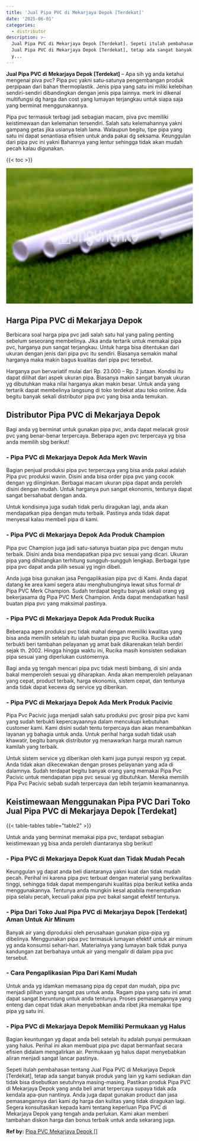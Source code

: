 ```yaml
---
title: 'Jual Pipa PVC di Mekarjaya Depok [Terdekat]'
date: '2025-06-01'
categories:
  - distributor
description: >-
  Jual Pipa PVC di Mekarjaya Depok [Terdekat]. Sepeti itulah pembahasan tentang
  Jual Pipa PVC di Mekarjaya Depok [Terdekat], tetap ada sangat banyak produk
  y...
---
```


**Jual Pipa PVC di Mekarjaya Depok \[Terdekat\]** – Apa sih yg anda ketahui mengenai piva pvc? Pipa pvc yakni satu-satunya pengembangan produk perpipaan dari bahan thermoplastik. Jenis pipa yang satu ini miliki kelebihan sendiri-sendiri dibandingkan dengan jenis pipa lainnya. merk ini dikenal multifungsi dg harga dan cost yang lumayan terjangkau untuk siapa saja yang berminat menggunakannya.

Pipa pvc termasuk terbagi jadi sebagian macam, piva pvc memiliki keistimewaan dan kelemahan tersendiri. Salah satu kelemahannya yakni gampang getas jika usianya telah lama. Walaupun begitu, tipe pipa yang satu ini dapat senantiasa efisien untuk anda pakai dg seksama. Keunggulan dari pipa pvc ini yakni Bahannya yang lentur sehingga tidak akan mudah pecah kalau digunakan.

{{< toc >}}

![Jual Pipa PVC di Mekarjaya Depok [Terdekat]](/images/jaul-pipa-pvc-55.png)

## Harga Pipa PVC di Mekarjaya Depok

Berbicara soal harga pipa pvc jadi salah satu hal yang paling penting sebelum seseorang membelinya. Jika anda tertarik untuk memakai pipa pvc, harganya pun sangat terjangkau. Untuk harga bisa ditentukan dari ukuran dengan jenis dari pipa pvc itu sendiri. Biasanya semakin mahal harganya maka makin bagus kualitas dari pipa pvc tersebut.

Harganya pun bervariatif mulai dari Rp. 23.000 – Rp. 2 jutaan. Kondisi itu dapat dilihat dari aspek ukuran pipa. Biasanya makin sangat banyak ukuran yg dibutuhkan maka nilai harganya akan makin besar. Untuk anda yang tertarik dapat membelinya langsung di toko terdekat atau toko online. Ada begitu banyak sekali distributor pipa pvc yang bisa anda temukan.

## Distributor Pipa PVC di Mekarjaya Depok

Bagi anda yg berminat untuk gunakan pipa pvc, anda dapat melacak grosir pvc yang benar-benar terpercaya. Beberapa agen pvc terpercaya yg bisa anda memilih sbg berikut!

### \- Pipa PVC di Mekarjaya Depok Ada Merk Wavin

Bagian penjual produksi pipa pvc terpercaya yang bisa anda pakai adalah Pipa pvc produksi wavin. Disini anda bisa order pipa pvc yang cocok dengan yg diinginkan. Berbagai macam ukuran pipa dapat anda peroleh disini dengan mudah. Untuk harganya pun sangat ekonomis, tentunya dapat sangat bersahabat dengan anda.

Untuk kondisinya juga sudah tidak perlu diragukan lagi, anda akan mendapatkan pipa dengan mutu terbaik. Pastinya anda tidak dapat menyesal kalau membeli pipa di kami.

### \- Pipa PVC di Mekarjaya Depok Ada Produk Champion

Pipa pvc Champion juga jadi satu-satunya buatan pipa pvc dengan mutu terbaik. Disini anda bisa mendapatkan pipa pvc sesuai yang dicari. Ukuran pipa yang dihidangkan terhitung sungguh-sungguh lengkap. Berbagai type pipa pvc dapat anda pilih sesuai yg ingin dibeli.

Anda juga bisa gunakan jasa Pengaplikasian pipa pvc di Kami. Anda dapat datang ke area kami segera atau menghubunginya lewat situs formal dr Pipa PVC Merk Champion. Sudah terdapat begitu banyak sekali orang yg bekerjasama dg Pipa PVC Merk Champion. Anda dapat mendapatkan hasil buatan pipa pvc yang maksimal pastinya.

### \- Pipa PVC di Mekarjaya Depok Ada Produk Rucika

Beberapa agen produksi pvc tidak mahal dengan memiliki kwalitas yang bisa anda memilih setelah itu ialah buatan pipa pvc Rucika. Rucika udah terbukti beri tambahan pelayanan yg amat baik dikarenakan telah berdiri sejak th. 2002. Hingga hingga waktu ini, Rucika masih konsisten sediakan pipa sesuai yang diperlukan customernya.

Bagi anda yg tengah mencari pipa pvc tidak mesti bimbang, di sini anda bakal memperoleh sesuai yg diharapkan. Anda akan memperoleh pelayanan yang cepat, product terbaik, harga ekonomis, sistem cepat, dan tentunya anda tidak dapat kecewa dg service yg diberikan.

### \- Pipa PVC di Mekarjaya Depok Ada Merk Produk Pacivic

Pipa Pvc Pacivic juga menjadi salah satu produksi pvc grosir pipa pvc kami yang sudah terbukti kepercayaannya dalam mencukupi kebutuhan customer kami. Kami disini sudah tentu terpercaya dan akan menambahkan layanan yg bahagia untuk anda. Untuk perihal harga sudah tidak usah khawatir, begitu banyak distributor yg menawarkan harga murah namun kamilah yang terbaik.

Untuk sistem service yg diberikan oleh kami juga punyai respon yg cepat. Anda tidak akan dikecewakan dengan proses pelayanan yang ada di dalamnya. Sudah terdapat begitu banyak orang yang memakai Pipa Pvc Pacivic untuk mendapatan pipa pvc sesuai yg dibutuhkan. Mereka memilih Pipa Pvc Pacivic sebab sudah terpercaya dan lebih terjamin keamanannya.

## Keistimewaan Menggunakan Pipa PVC Dari Toko Jual Pipa PVC di Mekarjaya Depok \[Terdekat\]

{{< table-tables table="table2" >}}

Untuk anda yang berminat memakai pipa pvc, terdapat sebagian keistimewaan yg bisa anda peroleh diantaranya sbg berikut!

### \- Pipa PVC di Mekarjaya Depok Kuat dan Tidak Mudah Pecah

Keunggulan yg dapat anda beli diantaranya yakni kuat dan tidak mudah pecah. Perihal ini karena pipa pvc terbuat dengan material yang berkwalitas tinggi, sehingga tidak dapat mempengaruhi kualitas pipa berikut ketika anda menggunakannya. Tentunya anda mungkin kesal apabila menempatkan pipa selalu pecah, kecuali pakai pipa pvc bakal sangat efektif tentunya.

### \- Pipa Dari Toko Jual Pipa PVC di Mekarjaya Depok \[Terdekat\] Aman Untuk Air Minum

Banyak air yang diproduksi oleh perusahaan gunakan pipa-pipa yg dibelinya. Menggunakan pipa pvc termasuk lumayan efektif untuk air minum yg anda konsumsi sehari-hari. Materialnya yang lumayan baik tidak punya kandungan zat berbahaya untuk air yang mengalir di dalam pipa pvc tersebut.

### \- Cara Pengaplikasian Pipa Dari Kami Mudah

Untuk anda yg idamkan memasang pipa dg cepat dan mudah, pipa pvc menjadi pilihan yang sangat pas untuk anda. Ragam pipa yang satu ini amat dapat sangat beruntung untuk anda tentunya. Proses pemasangannya yang enteng dan cepat tidak akan menyebabkan anda ribet jika memakai tipe pipa yg satu ini.

### \- Pipa PVC di Mekarjaya Depok Memiliki Permukaan yg Halus

Bagian keuntungan yg dapat anda beli setelah itu adalah punyai permukaan yang halus. Perihal ini akan membuat pipa pvc dapat bermanfaat secara efisien didalam mengalirkan air. Permukaan yg halus dapat menyebabkan aliran menjadi sangat lancar pastinya.

Sepeti itulah pembahasan tentang Jual Pipa PVC di Mekarjaya Depok \[Terdekat\], tetap ada sangat banyak produk yang lain yg kami sediakan dan tidak bisa disebutkan seutuhnya masing-masing. Pastikan produk Pipa PVC di Mekarjaya Depok yang anda beli amat terpercaya supaya tidak ada kendala apa-pun nantinya. Anda juga dapat gunakan product dan jasa pemasangannya dari kami dg harga dan kulitas yang tidak diragukan lagi. Segera konsultasikan kepada kami tentang keperluan Pipa PVC di Mekarjaya Depok yang tengah anda perlukan. Kami akan memberi tambahan diskon harga dan bonus terbaik untuk anda sekarang juga.

**Ref by:** [Pipa PVC Mekarjaya Depok []](https://id.wikipedia.org/wiki/Pipa)
